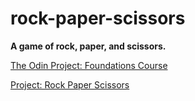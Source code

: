 # rock-paper-scissors
<b>A game of rock, paper, and scissors.</b>

<a href='https://www.theodinproject.com/paths/foundations/courses/foundations'>The Odin Project: Foundations Course</a>

<a href='https://www.theodinproject.com/lessons/foundations-rock-paper-scissors'>Project: Rock Paper Scissors</a>
